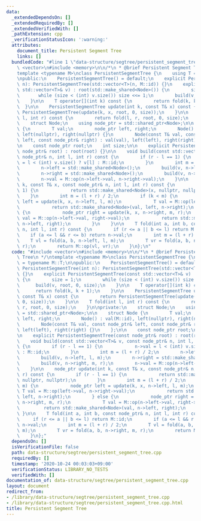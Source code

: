 ```yaml
---
data:
  _extendedDependsOn: []
  _extendedRequiredBy: []
  _extendedVerifiedWith: []
  _pathExtension: cpp
  _verificationStatusIcon: ':warning:'
  attributes:
    document_title: Persistent Segment Tree
    links: []
  bundledCode: "#line 1 \"data-structure/segtree/persistent_segment_tree.cpp\"\n#include\
    \ <vector>\n#include <memory>\n\n/*\n * @brief Persistent Segment Tree\n */\n\
    template <typename M>\nclass PersistentSegmentTree {\n    using T = typename M::T;\n\
    \npublic:\n    PersistentSegmentTree() = default;\n    explicit PersistentSegmentTree(int\
    \ n): PersistentSegmentTree(std::vector<T>(n, M::id)) {}\n    explicit PersistentSegmentTree(const\
    \ std::vector<T>& v) : root(std::make_shared<Node>()) {\n        size = 1;\n \
    \       while (size < (int) v.size()) size <<= 1;\n        build(v, root, 0, size);\n\
    \    }\n\n    T operator[](int k) const {\n        return fold(k, k + 1);\n  \
    \  }\n\n    PersistentSegmentTree update(int k, const T& x) const {\n        return\
    \ PersistentSegmentTree(update(k, x, root, 0, size));\n    }\n\n    T fold(int\
    \ l, int r) const {\n        return fold(l, r, root, 0, size);\n    }\n\nprivate:\n\
    \    struct Node;\n    using node_ptr = std::shared_ptr<Node>;\n\n    struct Node\
    \ {\n        T val;\n        node_ptr left, right;\n        Node() : val(M::id),\
    \ left(nullptr), right(nullptr) {}\n        Node(const T& val, const node_ptr&\
    \ left, const node_ptr& right) : val(val), left(left), right(right) {}\n    };\n\
    \n    const node_ptr root;\n    int size;\n\n    explicit PersistentSegmentTree(const\
    \ node_ptr& root) : root(root) {}\n\n    void build(const std::vector<T>& v, const\
    \ node_ptr& n, int l, int r) const {\n        if (r - l == 1) {\n            n->val\
    \ = l < (int) v.size() ? v[l] : M::id;\n        }\n        int m = (l + r) / 2;\n\
    \        n->left = std::make_shared<Node>();\n        build(v, n->left, l, m);\n\
    \        n->right = std::make_shared<Node>();\n        build(v, n->right, m, r);\n\
    \        n->val = M::op(n->left->val, n->right->val);\n    }\n\n    node_ptr update(int\
    \ k, const T& x, const node_ptr& n, int l, int r) const {\n        if (r - l ==\
    \ 1) {\n            return std::make_shared<Node>(x, nullptr, nullptr);\n    \
    \    }\n        int m = (l + r) / 2;\n        if (k < m) {\n            node_ptr\
    \ left = update(k, x, n->left, l, m);\n            T val = M::op(left->val, n->right->val);\n\
    \            return std::make_shared<Node>(val, left, n->right);\n        } else\
    \ {\n            node_ptr right = update(k, x, n->right, m, r);\n            T\
    \ val = M::op(n->left->val, right->val);\n            return std::make_shared<Node>(val,\
    \ n->left, right);\n        }\n    }\n\n    T fold(int a, int b, const node_ptr&\
    \ n, int l, int r) const {\n        if (r <= a || b <= l) return M::id;\n    \
    \    if (a <= l && r <= b) return n->val;\n        int m = (l + r) / 2;\n    \
    \    T vl = fold(a, b, n->left, l, m);\n        T vr = fold(a, b, n->right, m,\
    \ r);\n        return M::op(vl, vr);\n    }\n};\n"
  code: "#include <vector>\n#include <memory>\n\n/*\n * @brief Persistent Segment\
    \ Tree\n */\ntemplate <typename M>\nclass PersistentSegmentTree {\n    using T\
    \ = typename M::T;\n\npublic:\n    PersistentSegmentTree() = default;\n    explicit\
    \ PersistentSegmentTree(int n): PersistentSegmentTree(std::vector<T>(n, M::id))\
    \ {}\n    explicit PersistentSegmentTree(const std::vector<T>& v) : root(std::make_shared<Node>())\
    \ {\n        size = 1;\n        while (size < (int) v.size()) size <<= 1;\n  \
    \      build(v, root, 0, size);\n    }\n\n    T operator[](int k) const {\n  \
    \      return fold(k, k + 1);\n    }\n\n    PersistentSegmentTree update(int k,\
    \ const T& x) const {\n        return PersistentSegmentTree(update(k, x, root,\
    \ 0, size));\n    }\n\n    T fold(int l, int r) const {\n        return fold(l,\
    \ r, root, 0, size);\n    }\n\nprivate:\n    struct Node;\n    using node_ptr\
    \ = std::shared_ptr<Node>;\n\n    struct Node {\n        T val;\n        node_ptr\
    \ left, right;\n        Node() : val(M::id), left(nullptr), right(nullptr) {}\n\
    \        Node(const T& val, const node_ptr& left, const node_ptr& right) : val(val),\
    \ left(left), right(right) {}\n    };\n\n    const node_ptr root;\n    int size;\n\
    \n    explicit PersistentSegmentTree(const node_ptr& root) : root(root) {}\n\n\
    \    void build(const std::vector<T>& v, const node_ptr& n, int l, int r) const\
    \ {\n        if (r - l == 1) {\n            n->val = l < (int) v.size() ? v[l]\
    \ : M::id;\n        }\n        int m = (l + r) / 2;\n        n->left = std::make_shared<Node>();\n\
    \        build(v, n->left, l, m);\n        n->right = std::make_shared<Node>();\n\
    \        build(v, n->right, m, r);\n        n->val = M::op(n->left->val, n->right->val);\n\
    \    }\n\n    node_ptr update(int k, const T& x, const node_ptr& n, int l, int\
    \ r) const {\n        if (r - l == 1) {\n            return std::make_shared<Node>(x,\
    \ nullptr, nullptr);\n        }\n        int m = (l + r) / 2;\n        if (k <\
    \ m) {\n            node_ptr left = update(k, x, n->left, l, m);\n           \
    \ T val = M::op(left->val, n->right->val);\n            return std::make_shared<Node>(val,\
    \ left, n->right);\n        } else {\n            node_ptr right = update(k, x,\
    \ n->right, m, r);\n            T val = M::op(n->left->val, right->val);\n   \
    \         return std::make_shared<Node>(val, n->left, right);\n        }\n   \
    \ }\n\n    T fold(int a, int b, const node_ptr& n, int l, int r) const {\n   \
    \     if (r <= a || b <= l) return M::id;\n        if (a <= l && r <= b) return\
    \ n->val;\n        int m = (l + r) / 2;\n        T vl = fold(a, b, n->left, l,\
    \ m);\n        T vr = fold(a, b, n->right, m, r);\n        return M::op(vl, vr);\n\
    \    }\n};"
  dependsOn: []
  isVerificationFile: false
  path: data-structure/segtree/persistent_segment_tree.cpp
  requiredBy: []
  timestamp: '2020-10-24 00:03:03+09:00'
  verificationStatus: LIBRARY_NO_TESTS
  verifiedWith: []
documentation_of: data-structure/segtree/persistent_segment_tree.cpp
layout: document
redirect_from:
- /library/data-structure/segtree/persistent_segment_tree.cpp
- /library/data-structure/segtree/persistent_segment_tree.cpp.html
title: Persistent Segment Tree
---
```

